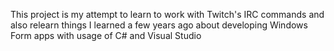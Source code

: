 This project is my attempt to learn to work with Twitch's IRC commands and also relearn
things I learned a few years ago about developing Windows Form apps with usage of C# and Visual Studio

